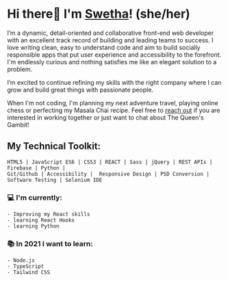 # Hi there👋 I'm [Swetha](www.swethacodes.com)! (she/her)

I’m a dynamic, detail-oriented and collaborative front-end web developer with an excellent track record of building and leading teams to success. 
I love writing clean, easy to understand code and aim to build socially responsible apps that put user experience and accessibility to the forefront. I'm endlessly curious and nothing satisfies me like an elegant solution to a problem.

I’m excited to continue refining my skills with the right company where I can grow and build great things with passionate people.

When I'm not coding, I'm planning my next adventure travel, playing online chess or perfecting my Masala Chai recipe. 
Feel free to [reach out](https://calendly.com/swethac) if you are interested in working together or just want to chat about The Queen's Gambit!

## My Technical Toolkit:

    HTML5 | JavaScript ES6 | CSS3 | REACT | Sass | jQuery | REST APIs | Firebase | Python | 
    Git/Github | Accessibility |  Responsive Design | PSD Conversion | Software Testing | Selenium IDE 
 
### 💻 I'm currently: 
    - Improving my React skills
    - learning React Hooks
    - learning Python
 
### :books: In 2021 I want to learn: 
    - Node.js
    - TypeScript
    - Tailwind CSS


 
<!--
**swethachandrasekhar/swethachandrasekhar** is a ✨ _special_ ✨ repository because its `README.md` (this file) appears on your GitHub profile.

Here are some ideas to get you started:

- 🔭 I’m currently working on ...
- 🌱 I’m currently learning ...
- 👯 I’m looking to collaborate on ...
- 🤔 I’m looking for help with ...
- 💬 Ask me about ...
- 📫 How to reach me: ...
- 😄 Pronouns: ...
- ⚡ Fun fact: ...
-->

